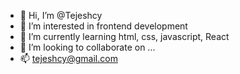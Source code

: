 - 👋 Hi, I’m @Tejeshcy
- 👀 I’m interested in frontend development
- 🌱 I’m currently learning html, css, javascript, React
- 💞️ I’m looking to collaborate on ...
- 📫 tejeshcy@gmail.com

<!---
Tejeshcy/Tejeshcy is a ✨ special ✨ repository because its `README.md` (this file) appears on your GitHub profile.
You can click the Preview link to take a look at your changes.
--->
